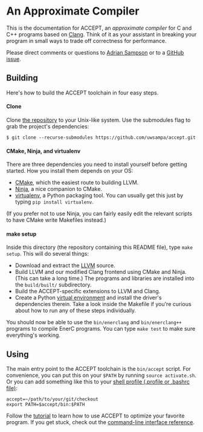 # An Approximate Compiler

This is the documentation for ACCEPT, an *approximate compiler* for C and C++ programs based on [Clang][]. Think of it as your assistant in breaking your program in small ways to trade off correctness for performance.

[Clang]: http://clang.llvm.org/

Please direct comments or questions to [Adrian Sampson][adrian] or to a [GitHub issue][ghi].

[adrian]: http://homes.cs.washington.edu/~asampson/
[ghi]: https://github.com/uwsampa/accept/issues/new


## Building

Here's how to build the ACCEPT toolchain in four easy steps.

#### Clone

Clone [the repository][gh] to your Unix-like system. Use the submodules flag to grab
the project's dependencies:

    $ git clone --recurse-submodules https://github.com/uwsampa/accept.git

[gh]: https://github.com/uwsampa/accept

#### CMake, Ninja, and virtualenv

There are three dependencies you need to install yourself before getting started. How you install them depends on your OS:

* [CMake][], which the easiest route to building LLVM.
* [Ninja][], a nice companion to CMake.
* [virtualenv][], a Python packaging tool. You can usually get this just by
  typing `pip install virtualenv`.

(If you prefer not to use Ninja, you can fairly easily edit the relevant scripts to have CMake write Makefiles instead.)

#### make setup

Inside this directory (the repository containing this README file), type `make setup`. This will do several things:

* Download and extract the [LLVM][llvm-dl] source.
* Build LLVM and our modified Clang frontend using CMake and Ninja. (This can take a long time.) The programs and libraries are installed into the `build/built/` subdirectory.
* Build the ACCEPT-specific extensions to LLVM and Clang.
* Create a Python [virtual environment][virtualenv] and install the driver's dependencies therein.
Take a look inside the Makefile if you're curious about how to run any of these steps individually.

You should now be able to use the `bin/enerclang` and `bin/enerclang++` programs to compile EnerC programs. You can type `make test` to make sure everything's working.

[llvm-dl]: http://llvm.org/releases/index.html
[Ninja]: http://martine.github.com/ninja/
[CMake]: http://www.cmake.org/
[virtualenv]: http://www.virtualenv.org/


## Using

The main entry point to the ACCEPT toolchain is the `bin/accept` script. For
convenience, you can put this on your `$PATH` by running `source activate.sh`. Or you can add something like this to your [shell profile (.profile or .bashrc file)][dotprofile]:

    accept=~/path/to/your/git/checkout
    export PATH=$accept/bin:$PATH

[dotprofile]: http://askubuntu.com/questions/148337/adding-a-directory-to-a-path-in-profile

Follow the [tutorial](tutorial.md) to learn how to use ACCEPT to optimize your favorite program. If you get stuck, check out the [command-line interface reference](cli.md).
